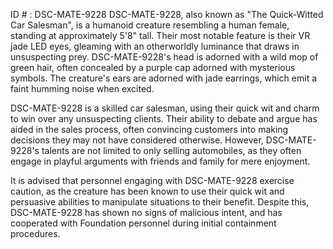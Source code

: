 ID # : DSC-MATE-9228
DSC-MATE-9228, also known as "The Quick-Witted Car Salesman", is a humanoid creature resembling a human female, standing at approximately 5'8" tall. Their most notable feature is their VR jade LED eyes, gleaming with an otherworldly luminance that draws in unsuspecting prey. DSC-MATE-9228's head is adorned with a wild mop of green hair, often concealed by a purple cap adorned with mysterious symbols. The creature's ears are adorned with jade earrings, which emit a faint humming noise when excited.

DSC-MATE-9228 is a skilled car salesman, using their quick wit and charm to win over any unsuspecting clients. Their ability to debate and argue has aided in the sales process, often convincing customers into making decisions they may not have considered otherwise. However, DSC-MATE-9228's talents are not limited to only selling automobiles, as they often engage in playful arguments with friends and family for mere enjoyment.

It is advised that personnel engaging with DSC-MATE-9228 exercise caution, as the creature has been known to use their quick wit and persuasive abilities to manipulate situations to their benefit. Despite this, DSC-MATE-9228 has shown no signs of malicious intent, and has cooperated with Foundation personnel during initial containment procedures.